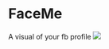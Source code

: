 # FaceMe
A visual of your fb profile
![]({{site.baseurl}}/https://github.com/Trailblazerr1/FaceMe/blob/master/faceme/www.GIFCreator.me_kYNyES.gif)